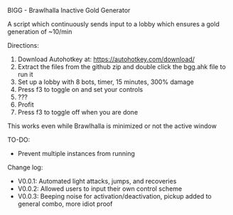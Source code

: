 BIGG - Brawlhalla Inactive Gold Generator

A script which continuously sends input to a lobby which ensures a gold generation of ~10/min

Directions:

  1.  Download Autohotkey at: https://autohotkey.com/download/
  2.  Extract the files from the github zip and double click the bgg.ahk file to run it
  3.  Set up a lobby with 8 bots, timer, 15 minutes, 300% damage
  4.  Press f3 to toggle on and set your controls
  5.  ???
  6.  Profit
  7.  Press f3 to toggle off when you are done

This works even while Brawlhalla is minimized or not the active window

TO-DO:

  * Prevent multiple instances from running

Change log:

  * V0.0.1: Automated light attacks, jumps, and recoveries
  * V0.0.2: Allowed users to input their own control scheme
  * V0.0.3: Beeping noise for activation/deactivation, pickup added to general
            combo, more idiot proof
